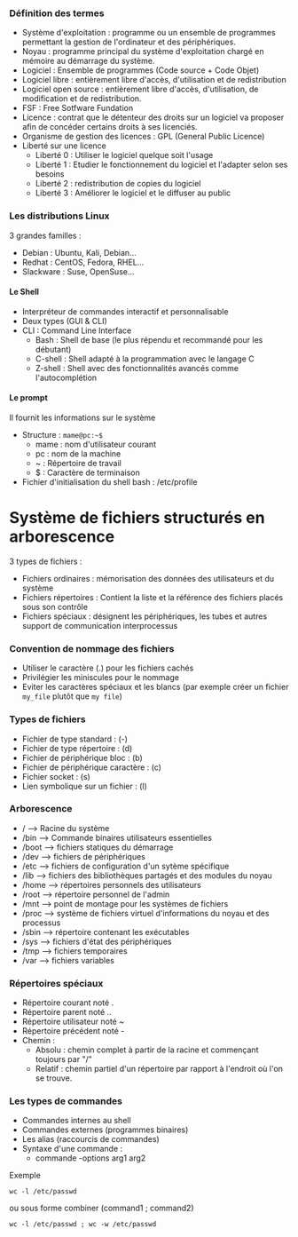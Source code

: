 ### Définition des termes 
- Système d'exploitation : programme ou un ensemble de programmes permettant la gestion de l'ordinateur et des périphériques.
- Noyau : programme principal du système d'exploitation chargé en mémoire au démarrage du système.
- Logiciel : Ensemble de programmes (Code source + Code Objet) 
- Logiciel libre : entièrement libre d'accès, d'utilisation et de redistribution
- Logiciel open source : entièrement libre d'accès, d'utilisation, de modification et de redistribution. 
- FSF : Free Sotfware Fundation 
- Licence : contrat que le détenteur des droits sur un logiciel va proposer afin de concéder certains droits à ses licenciés.
- Organisme de gestion des licences : GPL (General Public Licence)
- Liberté sur une licence
  - Liberté 0 : Utiliser le logiciel quelque soit l'usage 
  - Liberté 1 : Etudier le fonctionnement du logiciel et l'adapter selon ses besoins
  - Liberté 2 : redistribution de copies du logiciel
  - Liberté 3 : Améliorer le logiciel et le diffuser au public
  
### Les distributions Linux
3 grandes familles :
- Debian : Ubuntu, Kali, Debian...
- Redhat : CentOS, Fedora, RHEL...
- Slackware : Suse, OpenSuse...

#### Le Shell
- Interpréteur de commandes interactif et personnalisable
- Deux types (GUI & CLI)
- CLI :  Command Line Interface
  - Bash : Shell de base (le plus répendu et recommandé pour les débutant)
  - C-shell : Shell adapté à la programmation avec le langage C 
  - Z-shell : Shell avec des fonctionnalités avancés comme l'autocomplétion
  
#### Le prompt
Il fournit les informations sur le système 
- Structure : 
```mame@pc:~$```
  - mame : nom d'utilisateur courant 
  - pc : nom de la machine
  - ~ : Répertoire de travail
  - $ : Caractère de terminaison
- Fichier d'initialisation du shell bash : /etc/profile

# Système de fichiers structurés en arborescence
3 types de fichiers :
- Fichiers ordinaires : mémorisation des données des utilisateurs et du système
- Fichiers répertoires : Contient la liste et la référence des fichiers placés sous son contrôle
- Fichiers spéciaux : désignent les périphériques, les tubes et autres support de communication interprocessus 

### Convention de nommage des fichiers 
- Utiliser le caractère (.) pour les fichiers cachés
- Privilégier les miniscules pour le nommage
- Eviter les caractères spéciaux et les blancs (par exemple créer un fichier ```my_file``` plutôt que ```my file```)

### Types de fichiers
- Fichier de type standard : (-)
- Fichier de type répertoire : (d)
- Fichier de périphérique bloc : (b)
- Fichier de périphérique caractère : (c)
- Fichier socket : (s)
- Lien symbolique sur un fichier : (l)  

### Arborescence
- /     --> Racine du système 
- /bin  --> Commande binaires utilisateurs essentielles 
- /boot --> fichiers statiques du démarrage
- /dev  --> fichiers de périphériques
- /etc  --> fichiers de configuration d'un sytème spécifique
- /lib  --> fichiers des bibliothèques partagés et des modules du noyau
- /home --> répertoires personnels des utilisateurs 
- /root --> répertoire personnel de l'admin 
- /mnt  --> point de montage pour les systèmes de fichiers 
- /proc --> système de fichiers virtuel d'informations du noyau et des processus 
- /sbin --> répertoire contenant les exécutables
- /sys  --> fichiers d'état des périphériques 
- /tmp  --> fichiers temporaires
- /var  --> fichiers variables

### Répertoires spéciaux
- Répertoire courant noté .
- Répertoire parent noté ..
- Répertoire utilisateur noté ~
- Répertoire précédent noté -
- Chemin : 
  - Absolu : chemin complet à partir de la racine et commençant toujours par "/"
  - Relatif : chemin partiel d'un répertoire par rapport à l'endroit où l'on se trouve. 

### Les types de commandes 
- Commandes internes au shell 
- Commandes externes (programmes binaires)
- Les alias (raccourcis de commandes)
- Syntaxe d'une commande : 
  - commande -options arg1 arg2

Exemple
``` 
wc -l /etc/passwd
```
ou sous forme combiner (command1 ; command2)
``` 
wc -l /etc/passwd ; wc -w /etc/passwd
```

